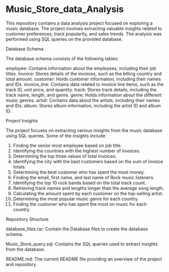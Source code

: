 # Music_Store_data_Analysis


This repository contains a data analysis project focused on exploring a music database. The project involves extracting valuable insights related to customer preferences, track popularity, and sales trends. The analysis was performed using SQL queries on the provided database.

Database Schema

The database schema consists of the following tables:

employee: Contains information about the employees, including their job titles.
invoice: Stores details of the invoices, such as the billing country and total amount.
customer: Holds customer information, including their names and IDs.
invoice_line: Contains data related to invoice line items, such as the track ID, unit price, and quantity.
track: Stores track details, including the track name, length, and genre.
genre: Holds information about the different music genres.
artist: Contains data about the artists, including their names and IDs.
album: Stores album information, including the artist ID and album ID.

Project Insights

The project focuses on extracting various insights from the music database using SQL queries. Some of the insights include:
1.	Finding the senior most employee based on job title.
2.	Identifying the countries with the highest number of invoices.
3.	Determining the top three values of total invoices.
4.	Identifying the city with the best customers based on the sum of invoice totals.
5.	Determining the best customer who has spent the most money.
6.	Finding the email, first name, and last name of Rock music listeners.
7.	Identifying the top 10 rock bands based on the total track count.
8.	Retrieving track names and lengths longer than the average song length.
9.	Calculating the amount spent by each customer on the top-selling artist.
10.	Determining the most popular music genre for each country.
11.	Finding the customer who has spent the most on music for each country.

Repository Structure

database_files.rar: Contain the Database files to create the database schema.

Music_Store_query.sql: Contains the SQL queries used to extract insights from the database.

README.md: The current README file providing an overview of the project and repository.
